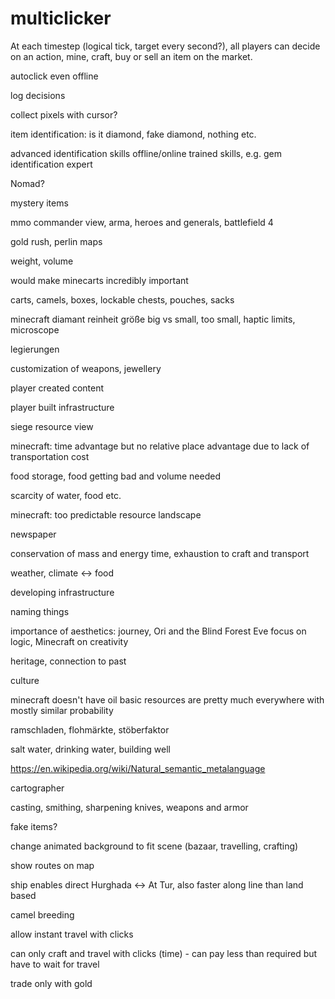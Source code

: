 # multiclicker

At each timestep (logical tick, target every second?), all players can decide on an action, mine, craft, buy or sell an item on the market.

autoclick even offline

log decisions

collect pixels with cursor?

item identification: is it diamond, fake diamond, nothing etc.

advanced identification skills
offline/online trained skills, e.g. gem identification expert

Nomad?

mystery items

mmo commander view, arma, heroes and generals, battlefield 4

gold rush, perlin maps

weight, volume

would make minecarts incredibly important

carts, camels, boxes, lockable chests, pouches, sacks

minecraft diamant reinheit größe
big vs small, too small, haptic limits, microscope

legierungen

customization of weapons, jewellery

player created content

player built infrastructure

siege resource view

minecraft: time advantage but no relative place advantage due to lack of transportation cost

food storage, food getting bad and volume needed

scarcity of water, food etc.

minecraft: too predictable resource landscape

newspaper

conservation of mass and energy
time, exhaustion to craft
and transport

weather, climate <-> food

developing infrastructure

naming things

importance of aesthetics: journey, Ori and the Blind Forest
Eve focus on logic, Minecraft on creativity

heritage, connection to past

culture

minecraft doesn't have oil
basic resources are pretty much everywhere with mostly similar probability

ramschladen, flohmärkte, stöberfaktor

salt water, drinking water, building well

https://en.wikipedia.org/wiki/Natural_semantic_metalanguage

cartographer

casting, smithing, sharpening knives, weapons and armor

fake items?

change animated background to fit scene (bazaar, travelling, crafting)

show routes on map

ship enables direct Hurghada <-> At Tur, also faster along line than land based

camel breeding

allow instant travel with clicks

can only craft and travel with clicks (time) - can pay less than required but have to wait for travel

trade only with gold
